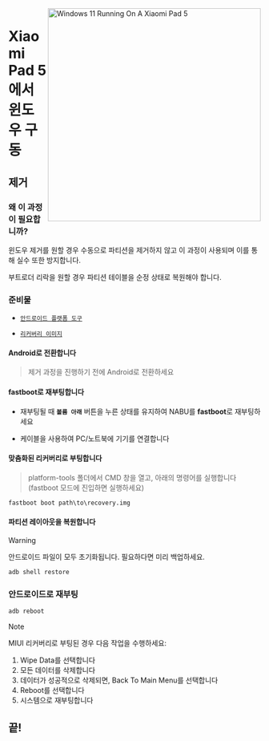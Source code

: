<img align="right" src="https://raw.githubusercontent.com/erdilS/Port-Windows-11-Xiaomi-Pad-5/main/nabu.png" width="425" alt="Windows 11 Running On A Xiaomi Pad 5">

# Xiaomi Pad 5 에서 윈도우 구동

## 제거

### 왜 이 과정이 필요합니까?

윈도우 제거를 원할 경우 수동으로 파티션을 제거하지 않고 이 과정이 사용되며 이를 통해 실수 또한 방지합니다.

부트로더 리락을 원할 경우 파티션 테이블을 순정 상태로 복원해야 합니다.

### 준비물

- [```안드로이드 플랫폼 도구```](https://developer.android.com/studio/releases/platform-tools)
  
- [```리커버리 이미지```](https://github.com/erdilS/Port-Windows-11-Xiaomi-Pad-5/releases/download/1.0/recovery.img)

#### Android로 전환합니다
> 제거 과정을 진행하기 전에 Android로 전환하세요

#### **fastboot**로 재부팅합니다
- 재부팅될 때 **`볼륨 아래`** 버튼을 누른 상태를 유지하여 NABU를 **fastboot**로 재부팅하세요

- 케이블을 사용하여 PC/노트북에 기기를 연결합니다

#### 맞춤화된 리커버리로 부팅합니다
> platform-tools 폴더에서 CMD 창을 열고, 아래의 명령어를 실행합니다 (fastboot 모드에 진입하면 실행하세요)
```cmd
fastboot boot path\to\recovery.img
```

#### 파티션 레이아웃을 복원합니다
> [!Warning]
> 안드로이드 파일이 모두 초기화됩니다. 필요하다면 미리 백업하세요.
```cmd
adb shell restore
```

### 안드로이드로 재부팅
```cmd
adb reboot 
```

> [!NOTE]
> MIUI 리커버리로 부팅된 경우 다음 작업을 수행하세요:
> 1. Wipe Data를 선택합니다
> 2. 모든 데이터를 삭제합니다
> 3. 데이터가 성공적으로 삭제되면, Back To Main Menu를 선택합니다
> 4. Reboot를 선택합니다
> 5. 시스템으로 재부팅합니다

## 끝!
